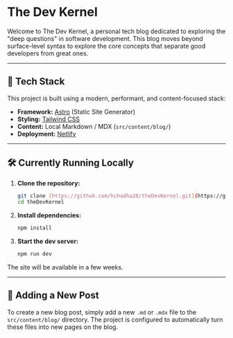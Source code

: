 # The Dev Kernel

Welcome to The Dev Kernel, a personal tech blog dedicated to exploring the "deep questions" in software development. This blog moves beyond surface-level syntax to explore the core concepts that separate good developers from great ones.

---

## 🚀 Tech Stack

This project is built using a modern, performant, and content-focused stack:

* **Framework:** [Astro](https://astro.build/) (Static Site Generator)
* **Styling:** [Tailwind CSS](https://tailwindcss.com/)
* **Content:** Local Markdown / MDX (`src/content/blog/`)
* **Deployment:** [Netlify](https://www.netlify.com/)

---

## 🛠️ Currently Running Locally

1.  **Clone the repository:**
    ```bash
    git clone [https://github.com/hchadha28/theDevKernel.git](https://github.com/hchadha28/theDevKernel.git)
    cd theDevKernel
    ```

2.  **Install dependencies:**
    ```bash
    npm install
    ```

3.  **Start the dev server:**
    ```bash
    npm run dev
    ```

The site will be available in a few weeks.

---

## 📝 Adding a New Post

To create a new blog post, simply add a new `.md` or `.mdx` file to the `src/content/blog/` directory. The project is configured to automatically turn these files into new pages on the blog.
